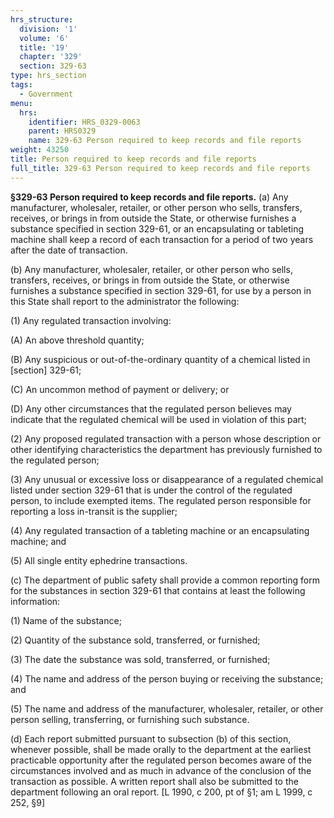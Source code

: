 ```yaml
---
hrs_structure:
  division: '1'
  volume: '6'
  title: '19'
  chapter: '329'
  section: 329-63
type: hrs_section
tags:
  - Government
menu:
  hrs:
    identifier: HRS_0329-0063
    parent: HRS0329
    name: 329-63 Person required to keep records and file reports
weight: 43250
title: Person required to keep records and file reports
full_title: 329-63 Person required to keep records and file reports
---
```

**§329-63 Person required to keep records and file reports.** (a) Any manufacturer, wholesaler, retailer, or other person who sells, transfers, receives, or brings in from outside the State, or otherwise furnishes a substance specified in section 329-61, or an encapsulating or tableting machine shall keep a record of each transaction for a period of two years after the date of transaction.

(b) Any manufacturer, wholesaler, retailer, or other person who sells, transfers, receives, or brings in from outside the State, or otherwise furnishes a substance specified in section 329-61, for use by a person in this State shall report to the administrator the following:

(1) Any regulated transaction involving:

(A) An above threshold quantity;

(B) Any suspicious or out-of-the-ordinary quantity of a chemical listed in [section] 329-61;

(C) An uncommon method of payment or delivery; or

(D) Any other circumstances that the regulated person believes may indicate that the regulated chemical will be used in violation of this part;

(2) Any proposed regulated transaction with a person whose description or other identifying characteristics the department has previously furnished to the regulated person;

(3) Any unusual or excessive loss or disappearance of a regulated chemical listed under section 329-61 that is under the control of the regulated person, to include exempted items. The regulated person responsible for reporting a loss in-transit is the supplier;

(4) Any regulated transaction of a tableting machine or an encapsulating machine; and

(5) All single entity ephedrine transactions.

(c) The department of public safety shall provide a common reporting form for the substances in section 329-61 that contains at least the following information:

(1) Name of the substance;

(2) Quantity of the substance sold, transferred, or furnished;

(3) The date the substance was sold, transferred, or furnished;

(4) The name and address of the person buying or receiving the substance; and

(5) The name and address of the manufacturer, wholesaler, retailer, or other person selling, transferring, or furnishing such substance.

(d) Each report submitted pursuant to subsection (b) of this section, whenever possible, shall be made orally to the department at the earliest practicable opportunity after the regulated person becomes aware of the circumstances involved and as much in advance of the conclusion of the transaction as possible. A written report shall also be submitted to the department following an oral report. [L 1990, c 200, pt of §1; am L 1999, c 252, §9]
